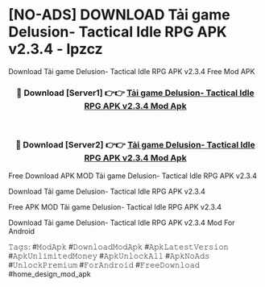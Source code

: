 # [NO-ADS] DOWNLOAD Tải game Delusion- Tactical Idle RPG APK v2.3.4 - lpzcz
Download Tải game Delusion- Tactical Idle RPG APK v2.3.4 Free Mod APK

<div align="center">
<h3>🔴 Download [Server1] 👉👉 <a href="https://apk-comot.site?title=Tải_game_Delusion-_Tactical_Idle_RPG_APK_v2.3.4">Tải game Delusion- Tactical Idle RPG APK v2.3.4 Mod Apk</a></h3><br>

<h3>🔴 Download [Server2] 👉👉 <a href="https://apk-comot.site?title=Tải_game_Delusion-_Tactical_Idle_RPG_APK_v2.3.4">Tải game Delusion- Tactical Idle RPG APK v2.3.4 Mod Apk</a></h3>
</div>


Free Download APK MOD Tải game Delusion- Tactical Idle RPG APK v2.3.4

Download Tải game Delusion- Tactical Idle RPG APK v2.3.4 

Free APK MOD Tải game Delusion- Tactical Idle RPG APK v2.3.4 

Download Tải game Delusion- Tactical Idle RPG APK v2.3.4 Mod For Android

𝚃𝚊𝚐𝚜: #𝙼𝚘𝚍𝙰𝚙𝚔 #𝙳𝚘𝚠𝚗𝚕𝚘𝚊𝚍𝙼𝚘𝚍𝙰𝚙𝚔 #𝙰𝚙𝚔𝙻𝚊𝚝𝚎𝚜𝚝𝚅𝚎𝚛𝚜𝚒𝚘𝚗 #𝙰𝚙𝚔𝚄𝚗𝚕𝚒𝚖𝚒𝚝𝚎𝚍𝙼𝚘𝚗𝚎𝚢 #𝙰𝚙𝚔𝚄𝚗𝚕𝚘𝚌𝚔𝙰𝚕𝚕 #𝙰𝚙𝚔𝙽𝚘𝙰𝚍𝚜 #𝚄𝚗𝚕𝚘𝚌𝚔𝙿𝚛𝚎𝚖𝚒𝚞𝚖 #𝙵𝚘𝚛𝙰𝚗𝚍𝚛𝚘𝚒𝚍 #𝙵𝚛𝚎𝚎𝙳𝚘𝚠𝚗𝚕𝚘𝚊𝚍 #home_design_mod_apk